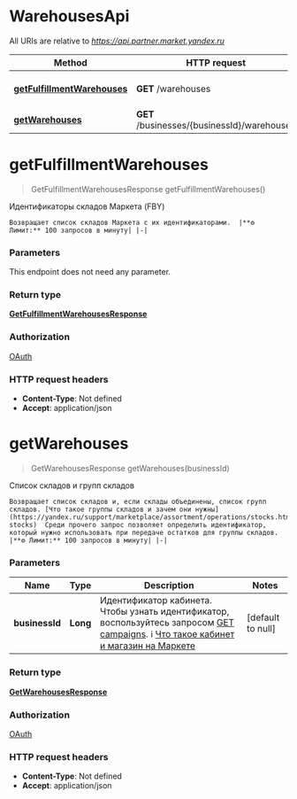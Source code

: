 # WarehousesApi

All URIs are relative to *https://api.partner.market.yandex.ru*

| Method | HTTP request | Description |
|------------- | ------------- | -------------|
| [**getFulfillmentWarehouses**](WarehousesApi.md#getFulfillmentWarehouses) | **GET** /warehouses | Идентификаторы складов Маркета (FBY) |
| [**getWarehouses**](WarehousesApi.md#getWarehouses) | **GET** /businesses/{businessId}/warehouses | Список складов и групп складов |


<a name="getFulfillmentWarehouses"></a>
# **getFulfillmentWarehouses**
> GetFulfillmentWarehousesResponse getFulfillmentWarehouses()

Идентификаторы складов Маркета (FBY)

    Возвращает список складов Маркета с их идентификаторами.  |**⚙️ Лимит:** 100 запросов в минуту| |-| 

### Parameters
This endpoint does not need any parameter.

### Return type

[**GetFulfillmentWarehousesResponse**](../Models/GetFulfillmentWarehousesResponse.md)

### Authorization

[OAuth](../README.md#OAuth)

### HTTP request headers

- **Content-Type**: Not defined
- **Accept**: application/json

<a name="getWarehouses"></a>
# **getWarehouses**
> GetWarehousesResponse getWarehouses(businessId)

Список складов и групп складов

    Возвращает список складов и, если склады объединены, список групп складов. [Что такое группы складов и зачем они нужны](https://yandex.ru/support/marketplace/assortment/operations/stocks.html#unified-stocks)  Среди прочего запрос позволяет определить идентификатор, который нужно использовать при передаче остатков для группы складов.  |**⚙️ Лимит:** 100 запросов в минуту| |-| 

### Parameters

|Name | Type | Description  | Notes |
|------------- | ------------- | ------------- | -------------|
| **businessId** | **Long**| Идентификатор кабинета. Чтобы узнать идентификатор, воспользуйтесь запросом [GET campaigns](../../reference/campaigns/getCampaigns.md#businessdto).  ℹ️ [Что такое кабинет и магазин на Маркете](https://yandex.ru/support/marketplace/account/introduction.html)  | [default to null] |

### Return type

[**GetWarehousesResponse**](../Models/GetWarehousesResponse.md)

### Authorization

[OAuth](../README.md#OAuth)

### HTTP request headers

- **Content-Type**: Not defined
- **Accept**: application/json

